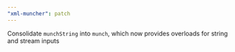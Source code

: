 ```yaml
---
"xml-muncher": patch
---
```


Consolidate `munchString` into `munch`, which now provides overloads for string and stream inputs

